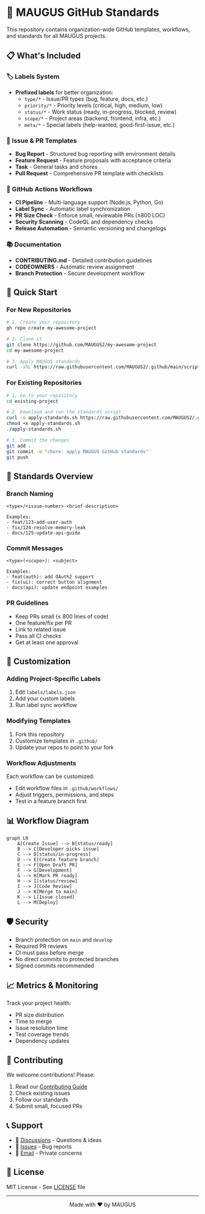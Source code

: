 # 🎯 MAUGUS GitHub Standards

This repository contains organization-wide GitHub templates, workflows, and standards for all MAUGUS projects.

## 📋 What's Included

### 🏷️ Labels System
- **Prefixed labels** for better organization:
  - `type/*` - Issue/PR types (bug, feature, docs, etc.)
  - `priority/*` - Priority levels (critical, high, medium, low)
  - `status/*` - Work status (ready, in-progress, blocked, review)
  - `scope/*` - Project areas (backend, frontend, infra, etc.)
  - `meta/*` - Special labels (help-wanted, good-first-issue, etc.)

### 📝 Issue & PR Templates
- **Bug Report** - Structured bug reporting with environment details
- **Feature Request** - Feature proposals with acceptance criteria
- **Task** - General tasks and chores
- **Pull Request** - Comprehensive PR template with checklists

### 🤖 GitHub Actions Workflows
- **CI Pipeline** - Multi-language support (Node.js, Python, Go)
- **Label Sync** - Automatic label synchronization
- **PR Size Check** - Enforce small, reviewable PRs (≤800 LOC)
- **Security Scanning** - CodeQL and dependency checks
- **Release Automation** - Semantic versioning and changelogs

### 📚 Documentation
- **CONTRIBUTING.md** - Detailed contribution guidelines
- **CODEOWNERS** - Automatic review assignment
- **Branch Protection** - Secure development workflow

## 🚀 Quick Start

### For New Repositories

```bash
# 1. Create your repository
gh repo create my-awesome-project

# 2. Clone it
git clone https://github.com/MAUGUS2/my-awesome-project
cd my-awesome-project

# 3. Apply MAUGUS standards
curl -sSL https://raw.githubusercontent.com/MAUGUS2/.github/main/scripts/apply-standards.sh | bash
```

### For Existing Repositories

```bash
# 1. Go to your repository
cd existing-project

# 2. Download and run the standards script
curl -o apply-standards.sh https://raw.githubusercontent.com/MAUGUS2/.github/main/scripts/apply-standards.sh
chmod +x apply-standards.sh
./apply-standards.sh

# 3. Commit the changes
git add .
git commit -m "chore: apply MAUGUS GitHub standards"
git push
```

## 📐 Standards Overview

### Branch Naming
```
<type>/<issue-number>-<brief-description>

Examples:
- feat/123-add-user-auth
- fix/124-resolve-memory-leak
- docs/125-update-api-guide
```

### Commit Messages
```
<type>(<scope>): <subject>

Examples:
- feat(auth): add OAuth2 support
- fix(ui): correct button alignment
- docs(api): update endpoint examples
```

### PR Guidelines
- Keep PRs small (≤ 800 lines of code)
- One feature/fix per PR
- Link to related issue
- Pass all CI checks
- Get at least one approval

## 🔧 Customization

### Adding Project-Specific Labels

1. Edit `labels/labels.json`
2. Add your custom labels
3. Run label sync workflow

### Modifying Templates

1. Fork this repository
2. Customize templates in `.github/`
3. Update your repos to point to your fork

### Workflow Adjustments

Each workflow can be customized:
- Edit workflow files in `.github/workflows/`
- Adjust triggers, permissions, and steps
- Test in a feature branch first

## 📊 Workflow Diagram

```mermaid
graph LR
    A[Create Issue] --> B[status/ready]
    B --> C[Developer picks issue]
    C --> D[status/in-progress]
    D --> E[Create feature branch]
    E --> F[Open Draft PR]
    F --> G[Development]
    G --> H[Mark PR ready]
    H --> I[status/review]
    I --> J[Code Review]
    J --> K[Merge to main]
    K --> L[Issue closed]
    L --> M[Deploy]
```

## 🛡️ Security

- Branch protection on `main` and `develop`
- Required PR reviews
- CI must pass before merge
- No direct commits to protected branches
- Signed commits recommended

## 📈 Metrics & Monitoring

Track your project health:
- PR size distribution
- Time to merge
- Issue resolution time
- Test coverage trends
- Dependency updates

## 🤝 Contributing

We welcome contributions! Please:

1. Read our [Contributing Guide](CONTRIBUTING.md)
2. Check existing issues
3. Follow our standards
4. Submit small, focused PRs

## 📞 Support

- 💬 [Discussions](https://github.com/MAUGUS2/discussions) - Questions & ideas
- 🐛 [Issues](https://github.com/MAUGUS2/.github/issues) - Bug reports
- 📧 [Email](mailto:contact@maugus.dev) - Private concerns

## 📜 License

MIT License - See [LICENSE](LICENSE) file

---

<p align="center">
  Made with ❤️ by MAUGUS
</p>